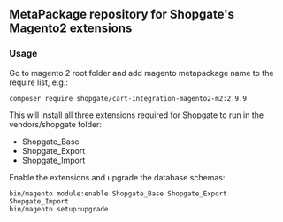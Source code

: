 ## MetaPackage repository for Shopgate's Magento2 extensions

### Usage

Go to magento 2 root folder and add magento metapackage name to the require list, e.g.:
```
composer require shopgate/cart-integration-magento2-m2:2.9.9
```

This will install all three extensions required for Shopgate to run in the vendors/shopgate folder:

* Shopgate_Base
* Shopgate_Export
* Shopgate_Import

Enable the extensions and upgrade the database schemas:
```
bin/magento module:enable Shopgate_Base Shopgate_Export Shopgate_Import
bin/magento setup:upgrade
```
